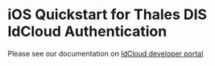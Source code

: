 # iOS Quickstart for Thales DIS IdCloud Authentication

Please see our documentation on [IdCloud developer portal](https://developer.dbp.thalescloud.io/docs/idcloud-oath)

